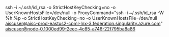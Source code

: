 ssh -i ~/.ssh/id_rsa -o StrictHostKeyChecking=no -o UserKnownHostsFile=/dev/null -o ProxyCommand="ssh -i ~/.ssh/id_rsa -W %h:%p -o StrictHostKeyChecking=no -o UserKnownHostsFile=/dev/null aiscuser@aisc-prod-eastus2-cpml-lnx-3.federation.singularity.azure.com" aiscuser@node-0.1000ed99-2eec-4c85-a746-22f795ba8a86
